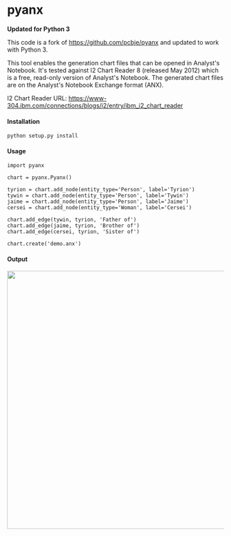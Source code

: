 # pyanx

**Updated for Python 3**

This code is a fork of https://github.com/pcbje/pyanx and updated to work with Python 3.

This tool enables the generation chart files that can be opened in Analyst's Notebook. It's tested against I2 Chart Reader 8 (released May 2012) which is a free, read-only version of Analyst's Notebook. The generated chart files are on the Analyst's Notebook Exchange format (ANX).

I2 Chart Reader URL: https://www-304.ibm.com/connections/blogs/i2/entry/ibm_i2_chart_reader

#### Installation

`python setup.py install`

#### Usage

```
import pyanx

chart = pyanx.Pyanx()

tyrion = chart.add_node(entity_type='Person', label='Tyrion')
tywin = chart.add_node(entity_type='Person', label='Tywin')
jaime = chart.add_node(entity_type='Person', label='Jaime')
cersei = chart.add_node(entity_type='Woman', label='Cersei')

chart.add_edge(tywin, tyrion, 'Father of')
chart.add_edge(jaime, tyrion, 'Brother of')
chart.add_edge(cersei, tyrion, 'Sister of')

chart.create('demo.anx')
```

#### Output

<div align="center"><img src="https://raw.githubusercontent.com/pcbje/pyanx/master/test/anb_integration.png" width="600"/></div>
